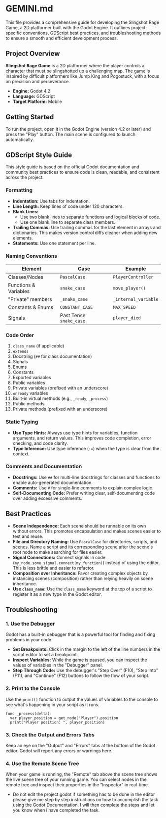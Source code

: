 # GEMINI.md

This file provides a comprehensive guide for developing the Slingshot Rage Game, a 2D platformer built with the Godot Engine. It outlines project-specific conventions, GDScript best practices, and troubleshooting methods to ensure a smooth and efficient development process.

## Project Overview

**Slingshot Rage Game** is a 2D platformer where the player controls a character that must be slingshotted up a challenging map. The game is inspired by difficult platformers like Jump King and Pogostuck, with a focus on precision and perseverance.

*   **Engine:** Godot 4.2
*   **Language:** GDScript
*   **Target Platform:** Mobile

## Getting Started

To run the project, open it in the Godot Engine (version 4.2 or later) and press the "Play" button. The main scene is configured to launch automatically.

## GDScript Style Guide

This style guide is based on the official Godot documentation and community best practices to ensure code is clean, readable, and consistent across the project.

### Formatting

*   **Indentation:** Use tabs for indentation.
*   **Line Length:** Keep lines of code under 120 characters.
*   **Blank Lines:**
    *   Use two blank lines to separate functions and logical blocks of code.
    *   Use one blank line to separate class members.
*   **Trailing Commas:** Use trailing commas for the last element in arrays and dictionaries. This makes version control diffs cleaner when adding new elements.
*   **Statements:** Use one statement per line.

### Naming Conventions

| Element | Case | Example |
| --- | --- | --- |
| Classes/Nodes | `PascalCase` | `PlayerController` |
| Functions & Variables | `snake_case` | `move_player()` |
| "Private" members | `_snake_case` | `_internal_variable` |
| Constants & Enums | `CONSTANT_CASE` | `MAX_SPEED` |
| Signals | Past Tense `snake_case` | `player_died` |

### Code Order

1.  `class_name` (if applicable)
2.  `extends`
3.  Docstring (`##` for class documentation)
4.  Signals
5.  Enums
6.  Constants
7.  Exported variables
8.  Public variables
9.  Private variables (prefixed with an underscore)
10. `onready` variables
11. Built-in virtual methods (e.g., `_ready`, `_process`)
12. Public methods
13. Private methods (prefixed with an underscore)

### Static Typing

*   **Use Type Hints:** Always use type hints for variables, function arguments, and return values. This improves code completion, error checking, and code clarity.
*   **Type Inference:** Use type inference (`:=`) when the type is clear from the context.

### Comments and Documentation

*   **Docstrings:** Use `##` for multi-line docstrings for classes and functions to enable auto-generated documentation.
*   **Comments:** Use `#` for single-line comments to explain complex logic.
*   **Self-Documenting Code:** Prefer writing clear, self-documenting code over adding excessive comments.

## Best Practices

*   **Scene Independence:** Each scene should be runnable on its own without errors. This promotes encapsulation and makes scenes easier to test and reuse.
*   **File and Directory Naming:** Use `PascalCase` for directories, scripts, and scenes. Name a script and its corresponding scene after the scene's root node to make searching for files easier.
*   **Signal Connections:** Connect signals in code (`my_node.some_signal.connect(my_function)`) instead of using the editor. This is less brittle and easier to refactor.
*   **Composition over Inheritance:** Favor creating complex objects by instancing scenes (composition) rather than relying heavily on scene inheritance.
*   **Use `class_name`:** Use the `class_name` keyword at the top of a script to register it as a new type in the Godot editor.

## Troubleshooting

### 1. Use the Debugger

Godot has a built-in debugger that is a powerful tool for finding and fixing problems in your code.

*   **Set Breakpoints:** Click in the margin to the left of the line numbers in the script editor to set a breakpoint.
*   **Inspect Variables:** While the game is paused, you can inspect the values of variables in the "Debugger" panel.
*   **Step Through Code:** Use the debugger's "Step Over" (F10), "Step Into" (F11), and "Continue" (F12) buttons to follow the flow of your script.

### 2. Print to the Console

Use the `print()` function to output the values of variables to the console to see what's happening in your script as it runs.

```gdscript
func _process(delta):
  var player_position = get_node("Player").position
  print("Player position: ", player_position)
```

### 3. Check the Output and Errors Tabs

Keep an eye on the "Output" and "Errors" tabs at the bottom of the Godot editor. Godot will report any errors or warnings here.

### 4. Use the Remote Scene Tree

When your game is running, the "Remote" tab above the scene tree shows the live scene tree of your running game. You can select nodes in the remote tree and inspect their properties in the "Inspector" in real-time.

- Do not edit the project.godot if something has to be done in the editor please give me step by step instructions on how to accomplish the task using the Godot Documentation. I will then complete the steps and let you know when i have completed the task.